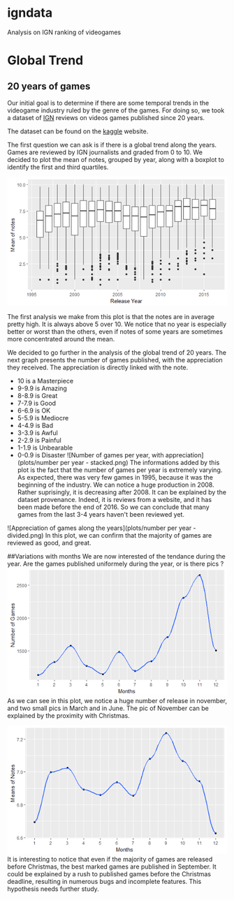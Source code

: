 # igndata
Analysis on IGN ranking of videogames


# Global Trend
## 20 years of games
Our initial goal is to determine if there are some temporal trends in the videogame industry ruled by the genre of the games.
For doing so, we took a dataset of [IGN](http://www.ign.com/games/reviews) reviews on videos games published since 20 years.

The dataset can be found on the [kaggle](https://www.kaggle.com/egrinstein/20-years-of-games) website.


The first question we can ask is if there is a global trend along the years. Games are reviewed by IGN journalists and graded from 0 to 10. 
We decided to plot the mean of notes, grouped by year, along with a boxplot to identify the first and third quartiles.

![Mean of Notes](plots/year_note.png)

The first analysis we make from this plot is that the notes are in average pretty high. It is always above 5 over 10. We notice that no year is especially better or worst than the others, even if notes of some years are sometimes more concentrated around the mean. 

We decided to go further in the analysis of the global trend of 20 years.
The next graph presents the number of games published, with the appreciation they received. The appreciation is directly linked with the note.

 - 10 is a Masterpiece
 - 9-9.9 is Amazing
 - 8-8.9 is Great
 - 7-7.9 is Good
 - 6-6.9 is OK
 - 5-5.9 is Mediocre
 - 4-4.9 is Bad
 - 3-3.9 is Awful
 - 2-2.9 is Painful
 - 1-1.9 is Unbearable
 - 0-0.9 is Disaster
![Number of games per year, with appreciation](plots/number per year - stacked.png)
The informations added by this plot is the fact that the number of games per year is extremely varying. As expected, there was very few games in 1995, because it was the beginning of the industry. We can notice a huge production in 2008. Rather suprisingly, it is decreasing after 2008. It can be explained by the dataset provenance. Indeed, it is reviews from a website, and it has been made before the end of 2016. So we can conclude that many games from the last 3-4 years haven't been reviewed yet.

![Appreciation of games along the years](plots/number per year - divided.png)
In this plot, we can confirm that the majority of games are reviewed as good, and great.


##Variations with months
We are now interested of the tendance during the year. Are the games published uniformely during the year, or is there pics ?
![Number of Release along the year](plots/game_month.png)
As we can see in this plot, we notice a huge number of release in november, and two small pics in March and in June. The pic of November can be explained by the proximity with Christmas.

![Mean of Notes along the year](plots/mean_month.png)
It is interesting to notice that even if the majority of games are released before Christmas, the best marked games are published in September. It could be explained by a rush to published games before the Christmas deadline, resulting in numerous bugs and incomplete features. This hypothesis needs further study.



